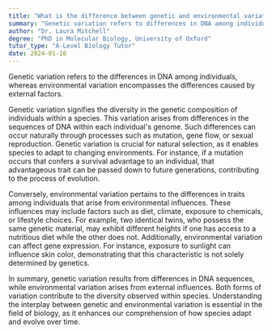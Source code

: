 ```yaml
---
title: "What is the difference between genetic and environmental variation?"
summary: "Genetic variation refers to differences in DNA among individuals, whereas environmental variation arises from external factors influencing those individuals."
author: "Dr. Laura Mitchell"
degree: "PhD in Molecular Biology, University of Oxford"
tutor_type: "A-Level Biology Tutor"
date: 2024-01-16
---
```


Genetic variation refers to the differences in DNA among individuals, whereas environmental variation encompasses the differences caused by external factors.

Genetic variation signifies the diversity in the genetic composition of individuals within a species. This variation arises from differences in the sequences of DNA within each individual's genome. Such differences can occur naturally through processes such as mutation, gene flow, or sexual reproduction. Genetic variation is crucial for natural selection, as it enables species to adapt to changing environments. For instance, if a mutation occurs that confers a survival advantage to an individual, that advantageous trait can be passed down to future generations, contributing to the process of evolution.

Conversely, environmental variation pertains to the differences in traits among individuals that arise from environmental influences. These influences may include factors such as diet, climate, exposure to chemicals, or lifestyle choices. For example, two identical twins, who possess the same genetic material, may exhibit different heights if one has access to a nutritious diet while the other does not. Additionally, environmental variation can affect gene expression. For instance, exposure to sunlight can influence skin color, demonstrating that this characteristic is not solely determined by genetics.

In summary, genetic variation results from differences in DNA sequences, while environmental variation arises from external influences. Both forms of variation contribute to the diversity observed within species. Understanding the interplay between genetic and environmental variation is essential in the field of biology, as it enhances our comprehension of how species adapt and evolve over time.
    